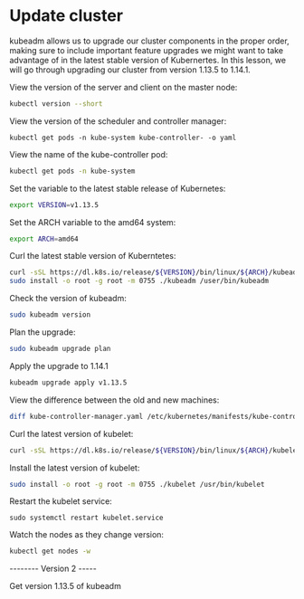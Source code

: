 # Update cluster

kubeadm allows us to upgrade our cluster components in the proper order, making sure to include important feature upgrades we might want to take advantage of in the latest stable version of Kubernertes. In this lesson, we will go through upgrading our cluster from version 1.13.5 to 1.14.1.

View the version of the server and client on the master node:
```sh
kubectl version --short
```

View the version of the scheduler and controller manager:
```
kubectl get pods -n kube-system kube-controller- -o yaml
```

View the name of the kube-controller pod:
```sh
kubectl get pods -n kube-system
```

Set the variable to the latest stable release of Kubernetes:
```sh
export VERSION=v1.13.5
```

Set the ARCH variable to the amd64 system:
```sh
export ARCH=amd64
```

Curl the latest stable version of Kuberntetes:
```sh
curl -sSL https://dl.k8s.io/release/${VERSION}/bin/linux/${ARCH}/kubeadm > kubeadm
sudo install -o root -g root -m 0755 ./kubeadm /user/bin/kubeadm
```

Check the version of kubeadm:
```sh
sudo kubeadm version
```

Plan the upgrade:
```sh
sudo kubeadm upgrade plan
```

Apply the upgrade to 1.14.1
```sh
kubeadm upgrade apply v1.13.5
```

View the difference between the old and new machines:
```sh
diff kube-controller-manager.yaml /etc/kubernetes/manifests/kube-controller-manager.yaml
```

Curl the latest version of kubelet:
```sh
curl -sSL https://dl.k8s.io/release/${VERSION}/bin/linux/${ARCH}/kubelet > kubelet
```

Install the latest version of kubelet:
```sh
sudo install -o root -g root -m 0755 ./kubelet /usr/bin/kubelet
```

Restart the kubelet service:
```
sudo systemctl restart kubelet.service
```

Watch the nodes as they change version:
```sh
kubectl get nodes -w
```


-------- Version 2 -----

Get version 1.13.5 of kubeadm
```
```

